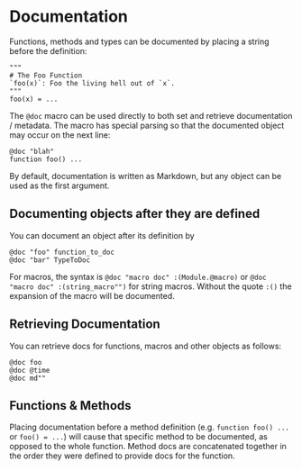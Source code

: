 # Documentation

Functions, methods and types can be documented by placing a string before the definition:

```
"""
# The Foo Function
`foo(x)`: Foo the living hell out of `x`.
"""
foo(x) = ...
```

The `@doc` macro can be used directly to both set and retrieve documentation / metadata. The macro has special parsing so that the documented object may occur on the next line:

```
@doc "blah"
function foo() ...
```

By default, documentation is written as Markdown, but any object can be used as the first argument.

## Documenting objects after they are defined

You can document an object after its definition by

```
@doc "foo" function_to_doc
@doc "bar" TypeToDoc
```

For macros, the syntax is `@doc "macro doc" :(Module.@macro)` or `@doc "macro doc" :(string_macro"")` for string macros. Without the quote `:()` the expansion of the macro will be documented.

## Retrieving Documentation

You can retrieve docs for functions, macros and other objects as follows:

```
@doc foo
@doc @time
@doc md""
```

## Functions & Methods

Placing documentation before a method definition (e.g. `function foo() ...` or `foo() = ...`) will cause that specific method to be documented, as opposed to the whole function. Method docs are concatenated together in the order they were defined to provide docs for the function.

